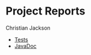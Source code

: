 # Project Reports

Christian Jackson

* [Tests](TestCML/gh-pages/reports/tests/test/)
* [JavaDoc](TestCML/gh-pages/docs/javadoc/)